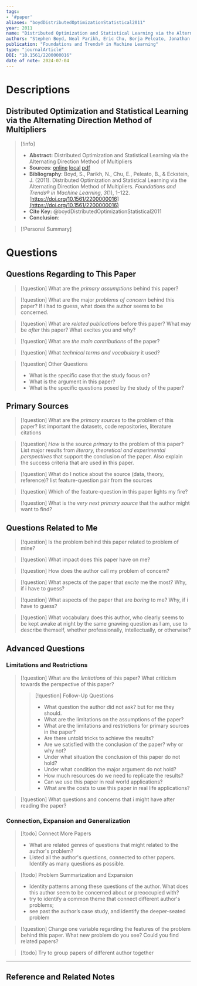 ```yaml
---
tags:
- '#paper'
aliases: "boydDistributedOptimizationStatistical2011"
year: 2011
name: "Distributed Optimization and Statistical Learning via the Alternating Direction Method of Multipliers"
authors: "Stephen Boyd, Neal Parikh, Eric Chu, Borja Peleato, Jonathan Eckstein"
publication: "Foundations and Trends® in Machine Learning"
type: "journalArticle"
DOI: "10.1561/2200000016"
date of note: 2024-07-04 
---
```

# Descriptions

## Distributed Optimization and Statistical Learning via the Alternating Direction Method of Multipliers 
> [!info] 
> - **Abstract:** Distributed Optimization and Statistical Learning via the Alternating Direction Method of Multipliers 
> - **Sources**: [online](http://zotero.org/users/13492210/items/9XHNPFR9) [local](zotero://select/library/items/9XHNPFR9) [pdf](file:////home/lukexie/Documents/Papers/storage/3D7GCYT6/Boyd%20et%20al.%20-%202011%20-%20Distributed%20Optimization%20and%20Statistical%20Learning%20.pdf) 
> - **Bibliography**: Boyd, S., Parikh, N., Chu, E., Peleato, B., & Eckstein, J. (2011). Distributed Optimization and Statistical Learning via the Alternating Direction Method of Multipliers. _Foundations and Trends® in Machine Learning_, _3_(1), 1–122. [https://doi.org/10.1561/2200000016](https://doi.org/10.1561/2200000016)
> - **Cite Key:** @boydDistributedOptimizationStatistical2011 
> - **Conclusion**:


>[!Personal Summary] 


# Questions
## Questions Regarding to This Paper


>[!question] 
>What are the *primary assumptions* behind this paper?



>[!question]
>What are the major *problems of concern* behind this paper? If i had to guess, what does the author seems to be concerned. 



>[!question]
>What are *related publications* before this paper? What may be *after* this paper? What excites you and why?



>[!question]
>What are *the main contributions* of the paper?



>[!question]
>What *technical terms and vocabulary* it used?




>[!question] Other Questions
> - What is the specific case that the study focus on?
> - What is the argument in this paper?
> - What is the specific questions posed by the study of the paper?


## Primary Sources


>[!question]
>What are the *primary sources* to the problem of this paper? list important the datasets, code repositories, literature citations




>[!question]
>*How* is the source _primary_ to the problem of this paper? List major results from *literary, theoretical and experimental perspectives* that support the conclusion of the paper. Also explain the success criteria that are used in this paper.






> [!question]
> What do I notice about the source (data, theory, reference)? list feature-question pair from the sources






>[!question] 
>Which of the feature-question in this paper lights my fire?





>[!question]
>What is the *very next primary source* that the author might want to find?


## Questions Related to Me


> [!question] 
> Is the problem behind this paper related to problem of mine?



> [!question] 
> What impact does this paper have on me?



> [!question] 
> How does the author call my problem of concern?



>[!question]
>What aspects of the paper that *excite* me the most? Why, if i have to guess?



>[!question]
>What aspects of the paper that are *boring* to me? Why, if i have to guess?




>[!question]
  What vocabulary does this author, who clearly seems to be kept awake at night by the same gnawing question as I am, use to describe themself, whether professionally, intellectually, or otherwise?



## Advanced Questions

### Limitations and Restrictions


>[!question]
>What are the *limitations* of this paper? What criticism towards the perspective of this paper?
>> [!question] Follow-Up Questions
>> - What question the author did not ask? but for me they should.
>> - What are the limitations on the assumptions of the paper?
>> - What are the limitations and restrictions for primary sources in the paper? 
>> - Are there untold tricks to achieve the results?
>> - Are we satisfied with the conclusion of the paper? why or why not?
>> - Under what situation the conclusion of this paper do not hold?
>> - Under what condition the major argument do not hold? 
>> - How much resources do we need to replicate the results?
>> - Can we use this paper in real world applications?
>> - What are the costs to use this paper in real life applications?




> [!question] 
> What questions and concerns that i might have after reading the paper?
> 


### Connection, Expansion and Generalization


>[!todo] Connect More Papers
>- What are related genres of questions that might related to the author's problem?
>- Listed all the author's questions, connected to other papers. Identify as many questions as possible.



>[!todo] Problem Summarization and Expansion
>
>- Identity patterns among these questions of the author. What does this author seem to be concerned about or preoccupied with? 
>- try to identify a common theme that connect different author's problems; 
>- see past the author’s case study, and identify the deeper-seated problem



> [!question]
> Change one variable regarding the features of the problem behind this paper. What new problem do you see? Could you find related papers? 





>[!todo]
> Try to group papers of different author together




----

## Reference and Related Notes